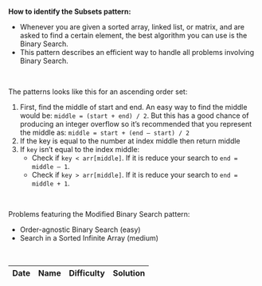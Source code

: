 **How to identify the Subsets pattern:**  
- Whenever you are given a sorted array, linked list, or matrix, and are asked to find a certain element, the best algorithm you can use is the Binary Search.
- This pattern describes an efficient way to handle all problems involving Binary Search.

<br/>

The patterns looks like this for an ascending order set:  
1. First, find the middle of start and end. An easy way to find the middle would be: `middle = (start + end) / 2`. But this has a good chance of producing an integer overflow so it’s recommended that you represent the middle as: `middle = start + (end — start) / 2`
2. If the key is equal to the number at index middle then return middle
3. If `key` isn’t equal to the index middle:
    - Check if `key < arr[middle]`. If it is reduce your search to `end = middle — 1`.
    - Check if `key > arr[middle]`. If it is reduce your search to `end = middle + 1`.

<br/>

Problems featuring the Modified Binary Search pattern:  
- Order-agnostic Binary Search (easy)
- Search in a Sorted Infinite Array (medium)

<br/>

| Date | Name | Difficulty | Solution |
|:----:|:-----|:----------:|:--------:|
